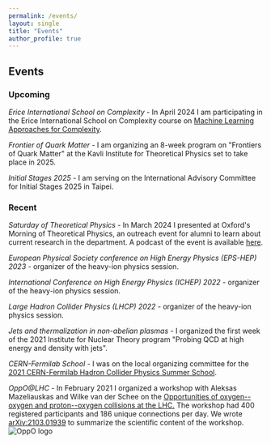 ```yaml
---
permalink: /events/
layout: single
title: "Events"
author_profile: true
---
```



## Events
### Upcoming

<em>Erice International School on Complexity - </em>In April 2024 I am participating in the Erice International School on Complexity course on <a href="https://indico.lucas.lu.se/event/2901/" target="_blank">Machine Learning Approaches for Complexity</a>.

<em>Frontier of Quark Matter - </em>I am organizing an 8-week program on "Frontiers of Quark Matter" at the Kavli Institute for Theoretical Physics set to take place in 2025.

<em>Initial Stages 2025 - </em>I am serving on the International Advisory Committee for Initial Stages 2025 in Taipei.

### Recent

<em>Saturday of Theoretical Physics - </em> In March 2024 I presented at Oxford's Morning of Theoretical Physics, an outreach event for alumni to learn about current research in the department. A podcast of the event is available <a href="https://saturdaytheory.physics.ox.ac.uk/event/leverhulme-peierls-fellows-0" target="_blank">here</a>.

<em>European Physical Society conference on High Energy Physics (EPS-HEP) 2023 - </em> organizer of the heavy-ion physics session.

<em>International Conference on High Energy Physics (ICHEP) 2022 - </em> organizer of the heavy-ion physics session.

<em>Large Hadron Collider Physics (LHCP) 2022 - </em> organizer of the heavy-ion physics session.

<em> Jets and thermalization in non-abelian plasmas - </em> I organized the first week of the 2021 Institute for Nuclear Theory program "Probing QCD at high energy and density with jets".

<em> CERN-Fermilab School - </em>I was on the local organizing committee for the <a href="https://indico.cern.ch/event/1023573/" target="_blank">2021 CERN-Fermilab Hadron Collider Physics Summer School</a>.

<em> OppO@LHC - </em>
In February 2021 I organized a workshop with Aleksas Mazeliauskas and Wilke van der Schee on the <a href="https://indico.cern.ch/event/975877/" target="_blank">Opportunities of oxygen--oxygen and proton--oxygen collisions at the LHC.</a> The workshop had 400 registered participants and 186 unique connections per day. We wrote <a href="https://arxiv.org/abs/2103.01939" target="_blank">arXiv:2103.01939</a> to summarize the scientific content of the workshop. 
<img src="https://jasminebrewer.github.io/assets/images/oppo_logo.png"
     alt="OppO logo"
     style="float: left;" />
